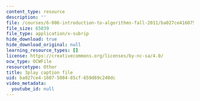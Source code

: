 ```yaml
---
content_type: resource
description: ''
file: /courses/6-006-introduction-to-algorithms-fall-2011/ba027ce41607508485cf659d69c240dc_dU40AvBURDQ.srt
file_size: 65039
file_type: application/x-subrip
hide_download: true
hide_download_original: null
learning_resource_types: []
license: https://creativecommons.org/licenses/by-nc-sa/4.0/
ocw_type: OCWFile
resourcetype: Other
title: 3play caption file
uid: ba027ce4-1607-5084-85cf-659d69c240dc
video_metadata:
  youtube_id: null
---
```

